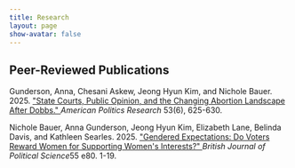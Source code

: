 ```yaml
---
title: Research
layout: page
show-avatar: false
---
```


<section class="spotlight">
  <h2> Peer-Reviewed Publications </h2>
  <p> Gunderson, Anna, Chesani Askew, Jeong Hyun Kim, and Nichole Bauer. 2025. <a href="https://journals.sagepub.com/doi/full/10.1177/1532673X251343039" target="_blank"> "State Courts, Public Opinion, and the Changing Abortion Landscape After Dobbs." </a> 
  <i>American Politics Research</i> 53(6), 625-630. </p>
  
   <p>  Nichole Bauer, Anna Gunderson, Jeong Hyun Kim, Elizabeth Lane, Belinda Davis, and Kathleen Searles. 2025. <a href="https://www.cambridge.org/core/journals/british-journal-of-political-science/article/gendered-expectations-do-voters-reward-women-for-supporting-womens-interests/1ED531AC25B077F1AFE1A88E5B086A4A" target="_blank"> "Gendered Expectations: Do Voters Reward Women for Supporting Women's Interests?" </a> 
  <i>British Journal of Political Science</i>55 e80. 1-19.</p>
  
</section>
